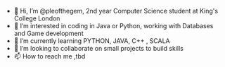 - 👋 Hi, I’m @pleofthegem, 2nd year Computer Science student at King's College London
- 👀 I’m interested in coding in Java or Python, working with Databases and Game development
- 🌱 I’m currently learning PYTHON, JAVA, C++ , SCALA
- 💞️ I’m looking to collaborate on small projects to build skills
- 📫 How to reach me ,tbd

<!---
pleofthegem/pleofthegem is a ✨ special ✨ repository because its `README.md` (this file) appears on your GitHub profile.
You can click the Preview link to take a look at your changes.
--->
